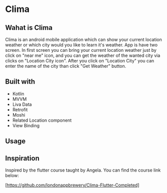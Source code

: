 # Clima

## Wahat is Clima

Clima is an android mobile application which can show your current location weather or which city would you like to learn it's weather. 
App is have two screen. In first screen you can bring your current location weather just by click on "near me" icon, 
and you can get the weather of the wanted city via clicks on "Location City icon". 
After you click on "Location City" you can enter the name of the city than click "Get Weather" button. 




## Built with

- Kotlin
- MVVM
- Liva Data
- Retrofit
- Moshi
- Related Location component
- View Binding



## Usage




## Inspiration

Inspired by the flutter course taught by Angela.
You can find the course link below:

[https://github.com/londonappbrewery/Clima-Flutter-Completed]



